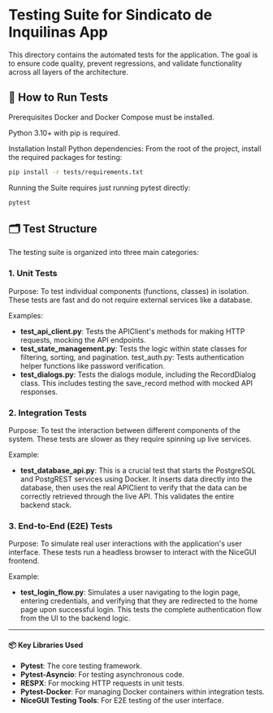 # Testing Suite for Sindicato de Inquilinas App

This directory contains the automated tests for the application. The goal is to ensure code quality, prevent regressions, and validate functionality across all layers of the architecture.

## 🚀 How to Run Tests

Prerequisites
Docker and Docker Compose must be installed.

Python 3.10+ with pip is required.

Installation
Install Python dependencies:
From the root of the project, install the required packages for testing:

```bash
pip install -r tests/requirements.txt
```

Running the Suite requires just running pytest directly:

```bash
pytest
```

## 🗂️ Test Structure

The testing suite is organized into three main categories:

### 1. Unit Tests

Purpose: To test individual components (functions, classes) in isolation. These tests are fast and do not require external services like a database.

Examples:

- **test_api_client.py**: Tests the APIClient's methods for making HTTP requests, mocking the API endpoints.
- **test_state_management.py**: Tests the logic within state classes for filtering, sorting, and pagination.
  test_auth.py: Tests authentication helper functions like password verification.
- **test_dialogs.py**: Tests the dialogs module, including the RecordDialog class. This includes testing the save_record method with mocked API responses.

### 2. Integration Tests

Purpose: To test the interaction between different components of the system. These tests are slower as they require spinning up live services.

Example:

- **test_database_api.py**: This is a crucial test that starts the PostgreSQL and PostgREST services using Docker. It inserts data directly into the database, then uses the real APIClient to verify that the data can be correctly retrieved through the live API. This validates the entire backend stack.

### 3. End-to-End (E2E) Tests

Purpose: To simulate real user interactions with the application's user interface. These tests run a headless browser to interact with the NiceGUI frontend.

Example:

- **test_login_flow.py**: Simulates a user navigating to the login page, entering credentials, and verifying that they are redirected to the home page upon successful login. This tests the complete authentication flow from the UI to the backend logic.

---

#### 📦 Key Libraries Used

- **Pytest**: The core testing framework.
- **Pytest-Asyncio**: For testing asynchronous code.
- **RESPX**: For mocking HTTP requests in unit tests.
- **Pytest-Docker**: For managing Docker containers within integration tests.
- **NiceGUI Testing Tools**: For E2E testing of the user interface.
